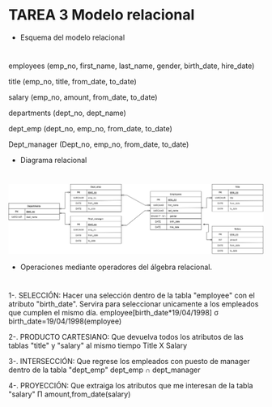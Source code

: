 


# TAREA 3 Modelo relacional #


+ Esquema del modelo relacional 
#

employees (emp_no, first_name, last_name, gender, birth_date, hire_date)

title (emp_no, title, from_date, to_date)

salary (emp_no, amount, from_date, to_date)

departments (dept_no, dept_name)

dept_emp (dept_no, emp_no, from_date, to_date)

Dept_manager (Dept_no, emp_no, from_date, to_date)








+ Diagrama relacional
#

![Image text](https://github.com/nalrob/Base-de-datos-relacionales/blob/00537d04a0ea83469096455c1f75a5575d0432e6/DIAGRAMAER.drawio.png)








+ Operaciones mediante operadores del álgebra relacional. 
#

1-. SELECCIÓN: Hacer una selección dentro de la tabla "employee" con el atributo "birth_date". Servira para seleccionar unicamente a los empleados que cumplen el mismo día.
 employee[birth_date*19/04/1998]
 σ birth_date=19/04/1998(employee)


2-. PRODUCTO CARTESIANO: Que devuelva todos los atributos de las tablas "title" y "salary" al mismo tiempo
 Title X Salary
 

3-. INTERSECCIÓN: Que regrese los empleados con puesto de manager dentro de la tabla "dept_emp"
 dept_emp ∩ dept_manager 


4-. PROYECCIÓN: Que extraiga los atributos que me interesan de la tabla "salary"
 Π amount,from_date(salary)
